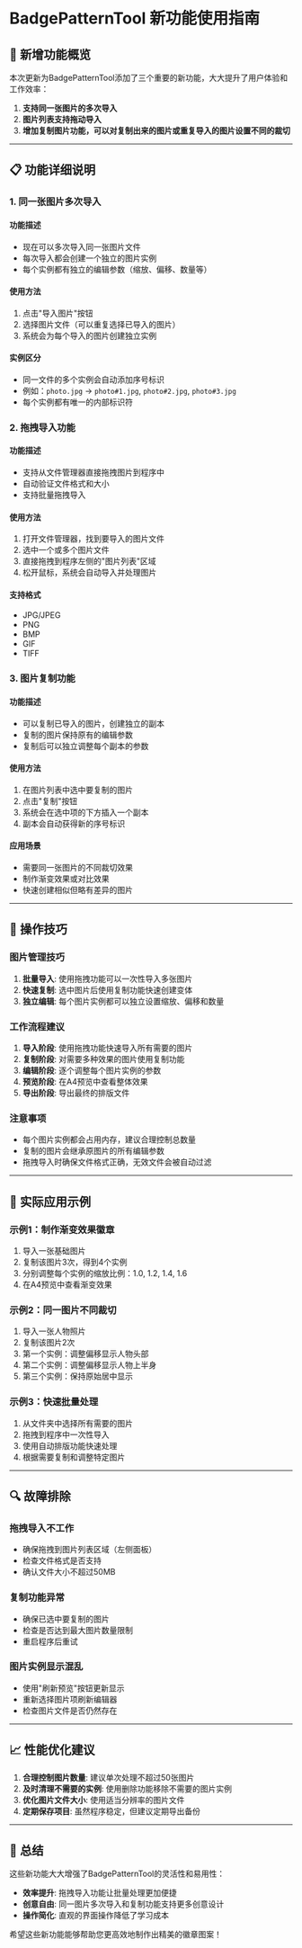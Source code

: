 # BadgePatternTool 新功能使用指南

## 🎯 新增功能概览

本次更新为BadgePatternTool添加了三个重要的新功能，大大提升了用户体验和工作效率：

1. **支持同一张图片的多次导入**
2. **图片列表支持拖动导入**
3. **增加复制图片功能，可以对复制出来的图片或重复导入的图片设置不同的裁切**

---

## 📋 功能详细说明

### 1. 同一张图片多次导入

#### 功能描述
- 现在可以多次导入同一张图片文件
- 每次导入都会创建一个独立的图片实例
- 每个实例都有独立的编辑参数（缩放、偏移、数量等）

#### 使用方法
1. 点击"导入图片"按钮
2. 选择图片文件（可以重复选择已导入的图片）
3. 系统会为每个导入的图片创建独立实例

#### 实例区分
- 同一文件的多个实例会自动添加序号标识
- 例如：`photo.jpg` → `photo#1.jpg`, `photo#2.jpg`, `photo#3.jpg`
- 每个实例都有唯一的内部标识符

### 2. 拖拽导入功能

#### 功能描述
- 支持从文件管理器直接拖拽图片到程序中
- 自动验证文件格式和大小
- 支持批量拖拽导入

#### 使用方法
1. 打开文件管理器，找到要导入的图片文件
2. 选中一个或多个图片文件
3. 直接拖拽到程序左侧的"图片列表"区域
4. 松开鼠标，系统会自动导入并处理图片

#### 支持格式
- JPG/JPEG
- PNG
- BMP
- GIF
- TIFF

### 3. 图片复制功能

#### 功能描述
- 可以复制已导入的图片，创建独立的副本
- 复制的图片保持原有的编辑参数
- 复制后可以独立调整每个副本的参数

#### 使用方法
1. 在图片列表中选中要复制的图片
2. 点击"复制"按钮
3. 系统会在选中项的下方插入一个副本
4. 副本会自动获得新的序号标识

#### 应用场景
- 需要同一张图片的不同裁切效果
- 制作渐变效果或对比效果
- 快速创建相似但略有差异的图片

---

## 🔧 操作技巧

### 图片管理技巧
1. **批量导入**: 使用拖拽功能可以一次性导入多张图片
2. **快速复制**: 选中图片后使用复制功能快速创建变体
3. **独立编辑**: 每个图片实例都可以独立设置缩放、偏移和数量

### 工作流程建议
1. **导入阶段**: 使用拖拽功能快速导入所有需要的图片
2. **复制阶段**: 对需要多种效果的图片使用复制功能
3. **编辑阶段**: 逐个调整每个图片实例的参数
4. **预览阶段**: 在A4预览中查看整体效果
5. **导出阶段**: 导出最终的排版文件

### 注意事项
- 每个图片实例都会占用内存，建议合理控制总数量
- 复制的图片会继承原图片的所有编辑参数
- 拖拽导入时确保文件格式正确，无效文件会被自动过滤

---

## 🎨 实际应用示例

### 示例1：制作渐变效果徽章
1. 导入一张基础图片
2. 复制该图片3次，得到4个实例
3. 分别调整每个实例的缩放比例：1.0, 1.2, 1.4, 1.6
4. 在A4预览中查看渐变效果

### 示例2：同一图片不同裁切
1. 导入一张人物照片
2. 复制该图片2次
3. 第一个实例：调整偏移显示人物头部
4. 第二个实例：调整偏移显示人物上半身
5. 第三个实例：保持原始居中显示

### 示例3：快速批量处理
1. 从文件夹中选择所有需要的图片
2. 拖拽到程序中一次性导入
3. 使用自动排版功能快速处理
4. 根据需要复制和调整特定图片

---

## 🔍 故障排除

### 拖拽导入不工作
- 确保拖拽到图片列表区域（左侧面板）
- 检查文件格式是否支持
- 确认文件大小不超过50MB

### 复制功能异常
- 确保已选中要复制的图片
- 检查是否达到最大图片数量限制
- 重启程序后重试

### 图片实例显示混乱
- 使用"刷新预览"按钮更新显示
- 重新选择图片项刷新编辑器
- 检查图片文件是否仍然存在

---

## 📈 性能优化建议

1. **合理控制图片数量**: 建议单次处理不超过50张图片
2. **及时清理不需要的实例**: 使用删除功能移除不需要的图片实例
3. **优化图片文件大小**: 使用适当分辨率的图片文件
4. **定期保存项目**: 虽然程序稳定，但建议定期导出备份

---

## 🎉 总结

这些新功能大大增强了BadgePatternTool的灵活性和易用性：

- **效率提升**: 拖拽导入功能让批量处理更加便捷
- **创意自由**: 同一图片多次导入和复制功能支持更多创意设计
- **操作简化**: 直观的界面操作降低了学习成本

希望这些新功能能够帮助您更高效地制作出精美的徽章图案！
